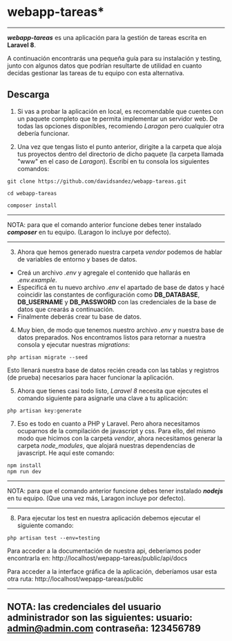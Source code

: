 # webapp-tareas*
---
***webapp-tareas*** es una aplicación para la gestión de tareas escrita en **Laravel 8**.

A continuación encontrarás una pequeña guía para su instalación y testing, junto con algunos datos que podrían resultarte de utilidad en cuanto decidas gestionar las tareas de tu equipo con esta alternativa.


## Descarga

1. Si vas a probar la aplicación en local, es recomendable que cuentes con un paquete completo que te permita implementar un servidor web. De todas las opciones disponibles, recomiendo *Laragon* pero cualquier otra debería funcionar.

2. Una vez que tengas listo el punto anterior, dirigite a la carpeta que aloja tus proyectos dentro del directorio de dicho paquete (la carpeta llamada "www" en el caso de *Laragon*). Escribí en tu consola los siguientes comandos: 

```
git clone https://github.com/davidsandez/webapp-tareas.git

cd webapp-tareas

composer install

```

---
NOTA: para que el comando anterior funcione debes tener instalado ***composer*** en tu equipo. (Laragon lo incluye por defecto).

---

3. Ahora que hemos generado nuestra carpeta *vendor* podemos de hablar de variables de entorno y bases de datos.
* Creá un archivo *.env* y agregale el contenido que hallarás en *.env.example*.
* Especificá en tu nuevo archivo *.env* el apartado de base de datos y hacé coincidir las constantes de configuración como **DB_DATABASE**, **DB_USERNAME** y **DB_PASSWORD** con las credenciales de la base de datos que crearás a continuación.
* Finalmente deberás crear tu base de datos.

4. Muy bien, de modo que tenemos nuestro archivo *.env* y nuestra base de datos preparados. Nos encontramos listos para retornar a nuestra consola y ejecutar nuestras *migrations*:

```
php artisan migrate --seed
```

Esto llenará nuestra base de datos recién creada con las tablas y registros (de prueba) necesarios para hacer funcionar la aplicación.


5. Ahora que tienes casi todo listo, *Laravel 8* necesita que ejecutes el comando siguiente para asignarle una clave a tu aplicación:

```
php artisan key:generate
```
7. Eso es todo en cuanto a PHP y Laravel. Pero ahora necesitamos ocuparnos de la compilación de javascript y css. Para ello, del mismo modo que hicimos con la carpeta *vendor*, ahora necesitamos generar la carpeta *node_modules*, que alojará nuestras dependencias de javascript.
He aquí este comando:
```
npm install
npm run dev

```
---
NOTA: para que el comando anterior funcione debes tener instalado ***nodejs*** en tu equipo. (Que una vez más, Laragon incluye por defecto).

---

8. Para ejecutar los test en nuestra aplicación debemos ejecutar el siguiente comando:
```
php artisan test --env=testing

``` 

Para acceder a la documentación de nuestra api, deberíamos poder encontrarla en:
http://localhost/wepapp-tareas/public/api/docs

Para acceder a la interface gráfica de la aplicación, deberíamos usar esta otra ruta:
http://localhost/wepapp-tareas/public

---
NOTA: las credenciales del usuario administrador son las siguientes:
usuario: admin@admin.com
contraseña: 123456789
---